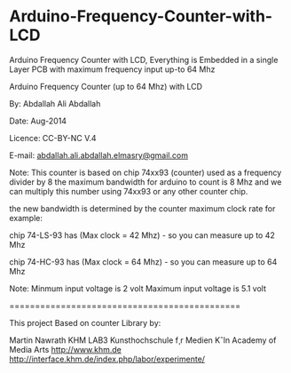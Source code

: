 Arduino-Frequency-Counter-with-LCD
==================================

Arduino Frequency Counter with LCD, Everything is Embedded in a single Layer PCB
with maximum frequency input up-to 64 Mhz


  Arduino Frequency Counter (up to 64 Mhz) with LCD
  
  By: Abdallah Ali Abdallah
  
  Date: Aug-2014
  
  Licence: CC-BY-NC V.4
  
  E-mail: abdallah.ali.abdallah.elmasry@gmail.com
  


  
  Note: This counter is based on chip 74xx93 (counter) used as a frequency divider by 8
  the maximum bandwidth for arduino to count is 8 Mhz and we can multiply this number 
  using 74xx93 or any other counter chip.
  
  
  the new bandwidth is determined by the counter maximum clock rate
  for example: 
  
  
  chip 74-LS-93 has (Max clock = 42 Mhz) - so you can measure up to 42 Mhz
  
  chip 74-HC-93 has (Max clock = 64 Mhz) - so you can measure up to 64 Mhz
  
  Note: Minmum input voltage is 2 volt
		    Maximum input voltage is 5.1 volt
		
=============================================	

  This project Based on counter Library by:  
  
  Martin Nawrath KHM LAB3
  Kunsthochschule f¸r Medien Kˆln
  Academy of Media Arts
  http://www.khm.de
  http://interface.khm.de/index.php/labor/experimente/	
